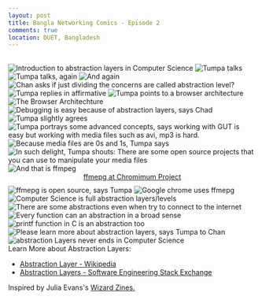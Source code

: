 ```yaml
---
layout: post
title: Bangla Networking Comics - Episode 2
comments: true
location: DUET, Bangladesh
---
```


<br>

<img src="/Networking_Comics/images/Episode002/01.png" alt="Introduction to abstraction layers in Computer Science">
<img src="/Networking_Comics/images/Episode002/02.png" alt="Tumpa talks">
<img src="/Networking_Comics/images/Episode002/03.png" alt="Tumpa talks, again">
<img src="/Networking_Comics/images/Episode002/04.png" alt="And again">
<img src="/Networking_Comics/images/Episode002/05.png" alt="Chan asks if just dividing the concerns are called abstraction level?">
<img src="/Networking_Comics/images/Episode002/06.png" alt="Tumpa replies in affirmative">
<img src="/Networking_Comics/images/Episode002/07.png" alt="Tumpa points to a browser architecture">
<img src="/Networking_Comics/images/Episode002/08.png" alt="The Browser Architechture">
<img src="/Networking_Comics/images/Episode002/09.png" alt="Debugging is easy because of abstraction layers, says Chad">
<img src="/Networking_Comics/images/Episode002/10.png" alt="Tumpa slightly agrees">
<img src="/Networking_Comics/images/Episode002/11.png" alt="Tumpa portrays some advanced concepts, says working with GUT is easy but working with media files such as avi, mp3 is hard.">
<img src="/Networking_Comics/images/Episode002/12.png" alt="Because media files are 0s and 1s, Tumpa says">
<img src="/Networking_Comics/images/Episode002/13.png" alt="In such delight, Tumpa shouts: There are some open source projects that you can use to manipulate your media files">
<img src="/Networking_Comics/images/Episode002/14.png" alt="And that is ffmpeg">

<center style="margin-bottom: 10px;">
	<a href="https://chromium.googlesource.com/chromium/third_party/ffmpeg/">ffmepg at Chromimum Project</a>
</center>

<img src="/Networking_Comics/images/Episode002/15.png" alt="ffmepg is open source, says Tumpa">
<img src="/Networking_Comics/images/Episode002/16.png" alt="Google chrome uses ffmepg">
<img src="/Networking_Comics/images/Episode002/17.png" alt="Computer Science is full abstraction layers/levels">
<img src="/Networking_Comics/images/Episode002/18.png" alt="There are some abstractions even when try to connect to the internet">
<img src="/Networking_Comics/images/Episode002/19.png" alt="Every function can an abstraction in a broad sense">
<img src="/Networking_Comics/images/Episode002/20.png" alt="">
<img src="/Networking_Comics/images/Episode002/21.png" alt="printf function in C is an abstraction too">
<img src="/Networking_Comics/images/Episode002/22.png" alt="Please learn more about abstraction layers, says Tumpa to Chan">
<img src="/Networking_Comics/images/Episode002/23.png" alt="abstraction Layers never ends  in Computer Science">


<br>
Learn More about Abstraction Layers:

<ul>
	<li> <a href="https://en.wikipedia.org/wiki/Abstraction_(computer_science)?oldformat=true"> Abstraction Layer - Wikipedia </a> </li>
	<li> <a href="https://softwareengineering.stackexchange.com/questions/223947/what-is-an-abstraction-layer">Abstraction Layers - Software Engineering Stack Exchange </a> </li>

</ul>

Inspired by Julia Evans's <a href="https://wizardzines.com/">Wizard Zines.</a>
